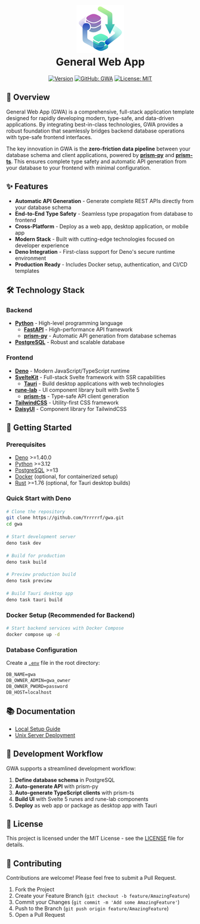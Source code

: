<h1 align="center">
  <img src="./resources/img/gwa-no-bg.png" alt="General Web App Icon" width="128" height="128" description="Some atom that represents the app (like the most basic element of some complex system)">
  <div align="center">General Web App</div>
</h1>

<div align="center">

[![Version](https://img.shields.io/badge/version-0.0.3-blue.svg)](https://github.com/Yrrrrrf/gwa/releases/tag/v0.0.3)
[![GitHub: GWA](https://img.shields.io/badge/GitHub-GWA-181717?logo=github)](https://github.com/Yrrrrrf/gwa)
[![License: MIT](https://img.shields.io/badge/License-MIT-yellow.svg)](https://choosealicense.com/licenses/mit/)

</div>

## 🚀 Overview

General Web App (GWA) is a comprehensive, full-stack application template
designed for rapidly developing modern, type-safe, and data-driven applications.
By integrating best-in-class technologies, GWA provides a robust foundation that
seamlessly bridges backend database operations with type-safe frontend
interfaces.

The key innovation in GWA is the **zero-friction data pipeline** between your
database schema and client applications, powered by
[**prism-py**](https://github.com/Yrrrrrf/prism-py) and
[**prism-ts**](https://jsr.io/@yrrrrrf/prism-ts). This ensures complete type
safety and automatic API generation from your database to your frontend with
minimal configuration.

## ✨ Features

- **Automatic API Generation** - Generate complete REST APIs directly from your
  database schema
- **End-to-End Type Safety** - Seamless type propagation from database to
  frontend
- **Cross-Platform** - Deploy as a web app, desktop application, or mobile app
- **Modern Stack** - Built with cutting-edge technologies focused on developer
  experience
- **Deno Integration** - First-class support for Deno's secure runtime
  environment
- **Production Ready** - Includes Docker setup, authentication, and CI/CD
  templates

## 🛠️ Technology Stack

### Backend

- **[Python](https://www.python.org/)** - High-level programming language
  - **[FastAPI](https://fastapi.tiangolo.com/)** - High-performance API
    framework
  - **[prism-py](https://github.com/Yrrrrrf/prism-py)** - Automatic API
    generation from database schemas
- **[PostgreSQL](https://www.postgresql.org/)** - Robust and scalable database

### Frontend

- **[Deno](https://deno.land/)** - Modern JavaScript/TypeScript runtime
- **[SvelteKit](https://kit.svelte.dev/)** - Full-stack Svelte framework with
  SSR capabilities
  - **[Tauri](https://tauri.app/)** - Build desktop applications with web
    technologies
- **[rune-lab](https://jsr.io/@yrrrrrf/rune-lab)** - UI component library built
  with Svelte 5
  - **[prism-ts](https://jsr.io/@yrrrrrf/prism-ts)** - Type-safe API client
    generation
- **[TailwindCSS](https://tailwindcss.com/)** - Utility-first CSS framework
- **[DaisyUI](https://daisyui.com/)** - Component library for TailwindCSS

## 🚦 Getting Started

### Prerequisites

- [Deno](https://deno.land/) >=1.40.0
- [Python](https://www.python.org/) >=3.12
- [PostgreSQL](https://www.postgresql.org/) >=13
- [Docker](https://www.docker.com/) (optional, for containerized setup)
- [Rust](https://www.rust-lang.org/) >=1.76 (optional, for Tauri desktop builds)

### Quick Start with Deno

```bash
# Clone the repository
git clone https://github.com/Yrrrrrf/gwa.git
cd gwa

# Start development server
deno task dev

# Build for production
deno task build

# Preview production build
deno task preview

# Build Tauri desktop app
deno task tauri build
```

### Docker Setup (Recommended for Backend)

```bash
# Start backend services with Docker Compose
docker compose up -d
```

### Database Configuration

Create a [`.env`](.env) file in the root directory:

```env
DB_NAME=gwa
DB_OWNER_ADMIN=gwa_owner
DB_OWNER_PWORD=password
DB_HOST=localhost
```

## 📚 Documentation

- [Local Setup Guide](./resources/docs/local-setup.md)
- [Unix Server Deployment](./resources/docs/unix-setup.md)

## 🔁 Development Workflow

GWA supports a streamlined development workflow:

1. **Define database schema** in PostgreSQL
2. **Auto-generate API** with prism-py
3. **Auto-generate TypeScript clients** with prism-ts
4. **Build UI** with Svelte 5 runes and rune-lab components
5. **Deploy** as web app or package as desktop app with Tauri

## 📄 License

This project is licensed under the MIT License - see the [LICENSE](LICENSE) file
for details.

## 👥 Contributing

Contributions are welcome! Please feel free to submit a Pull Request.

1. Fork the Project
2. Create your Feature Branch (`git checkout -b feature/AmazingFeature`)
3. Commit your Changes (`git commit -m 'Add some AmazingFeature'`)
4. Push to the Branch (`git push origin feature/AmazingFeature`)
5. Open a Pull Request
